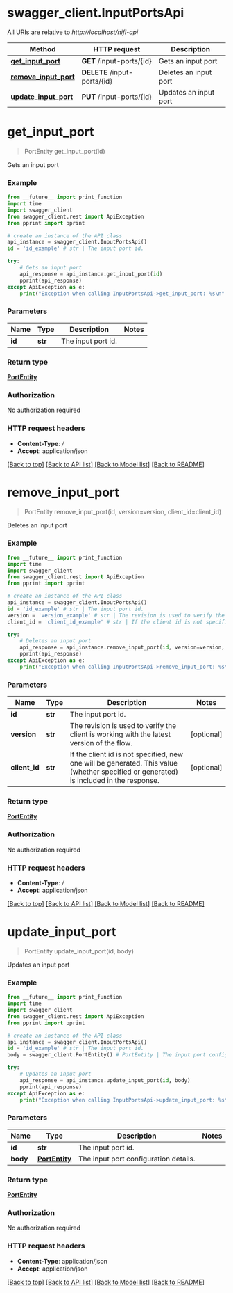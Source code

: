 # swagger_client.InputPortsApi

All URIs are relative to *http://localhost/nifi-api*

Method | HTTP request | Description
------------- | ------------- | -------------
[**get_input_port**](InputPortsApi.md#get_input_port) | **GET** /input-ports/{id} | Gets an input port
[**remove_input_port**](InputPortsApi.md#remove_input_port) | **DELETE** /input-ports/{id} | Deletes an input port
[**update_input_port**](InputPortsApi.md#update_input_port) | **PUT** /input-ports/{id} | Updates an input port


# **get_input_port**
> PortEntity get_input_port(id)

Gets an input port



### Example
```python
from __future__ import print_function
import time
import swagger_client
from swagger_client.rest import ApiException
from pprint import pprint

# create an instance of the API class
api_instance = swagger_client.InputPortsApi()
id = 'id_example' # str | The input port id.

try:
    # Gets an input port
    api_response = api_instance.get_input_port(id)
    pprint(api_response)
except ApiException as e:
    print("Exception when calling InputPortsApi->get_input_port: %s\n" % e)
```

### Parameters

Name | Type | Description  | Notes
------------- | ------------- | ------------- | -------------
 **id** | **str**| The input port id. | 

### Return type

[**PortEntity**](PortEntity.md)

### Authorization

No authorization required

### HTTP request headers

 - **Content-Type**: */*
 - **Accept**: application/json

[[Back to top]](#) [[Back to API list]](../README.md#documentation-for-api-endpoints) [[Back to Model list]](../README.md#documentation-for-models) [[Back to README]](../README.md)

# **remove_input_port**
> PortEntity remove_input_port(id, version=version, client_id=client_id)

Deletes an input port



### Example
```python
from __future__ import print_function
import time
import swagger_client
from swagger_client.rest import ApiException
from pprint import pprint

# create an instance of the API class
api_instance = swagger_client.InputPortsApi()
id = 'id_example' # str | The input port id.
version = 'version_example' # str | The revision is used to verify the client is working with the latest version of the flow. (optional)
client_id = 'client_id_example' # str | If the client id is not specified, new one will be generated. This value (whether specified or generated) is included in the response. (optional)

try:
    # Deletes an input port
    api_response = api_instance.remove_input_port(id, version=version, client_id=client_id)
    pprint(api_response)
except ApiException as e:
    print("Exception when calling InputPortsApi->remove_input_port: %s\n" % e)
```

### Parameters

Name | Type | Description  | Notes
------------- | ------------- | ------------- | -------------
 **id** | **str**| The input port id. | 
 **version** | **str**| The revision is used to verify the client is working with the latest version of the flow. | [optional] 
 **client_id** | **str**| If the client id is not specified, new one will be generated. This value (whether specified or generated) is included in the response. | [optional] 

### Return type

[**PortEntity**](PortEntity.md)

### Authorization

No authorization required

### HTTP request headers

 - **Content-Type**: */*
 - **Accept**: application/json

[[Back to top]](#) [[Back to API list]](../README.md#documentation-for-api-endpoints) [[Back to Model list]](../README.md#documentation-for-models) [[Back to README]](../README.md)

# **update_input_port**
> PortEntity update_input_port(id, body)

Updates an input port



### Example
```python
from __future__ import print_function
import time
import swagger_client
from swagger_client.rest import ApiException
from pprint import pprint

# create an instance of the API class
api_instance = swagger_client.InputPortsApi()
id = 'id_example' # str | The input port id.
body = swagger_client.PortEntity() # PortEntity | The input port configuration details.

try:
    # Updates an input port
    api_response = api_instance.update_input_port(id, body)
    pprint(api_response)
except ApiException as e:
    print("Exception when calling InputPortsApi->update_input_port: %s\n" % e)
```

### Parameters

Name | Type | Description  | Notes
------------- | ------------- | ------------- | -------------
 **id** | **str**| The input port id. | 
 **body** | [**PortEntity**](PortEntity.md)| The input port configuration details. | 

### Return type

[**PortEntity**](PortEntity.md)

### Authorization

No authorization required

### HTTP request headers

 - **Content-Type**: application/json
 - **Accept**: application/json

[[Back to top]](#) [[Back to API list]](../README.md#documentation-for-api-endpoints) [[Back to Model list]](../README.md#documentation-for-models) [[Back to README]](../README.md)


